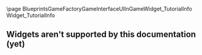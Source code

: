 \page BlueprintsGameFactoryGameInterfaceUIInGameWidget_TutorialInfo Widget_TutorialInfo
## Widgets aren't supported by this documentation (yet)

